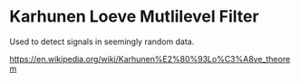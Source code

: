 # Karhunen Loeve Mutlilevel Filter

Used to detect signals in seemingly random data.

https://en.wikipedia.org/wiki/Karhunen%E2%80%93Lo%C3%A8ve_theorem
